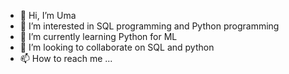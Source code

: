 - 👋 Hi, I’m Uma
- 👀 I’m interested in SQL programming and Python programming
- 🌱 I’m currently learning Python for ML
- 💞️ I’m looking to collaborate on SQL and python 
- 📫 How to reach me ...

<!---
csuma74/csuma74 is a ✨ special ✨ repository because its `README.md` (this file) appears on your GitHub profile.
You can click the Preview link to take a look at your changes.
--->
